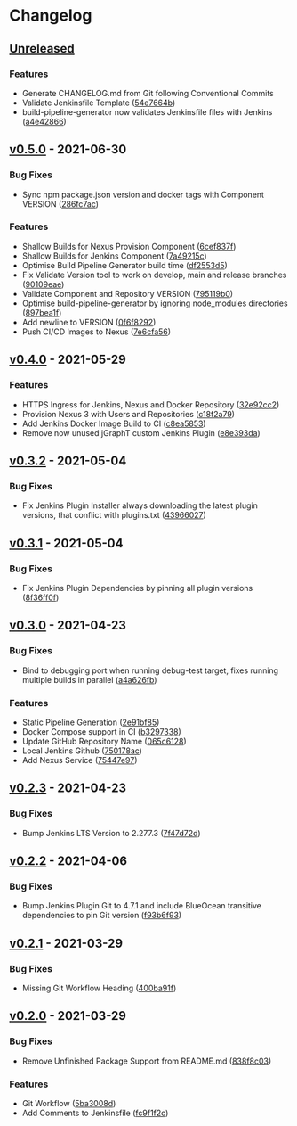# Changelog

## [Unreleased]
### Features
 - Generate CHANGELOG.md from Git following Conventional Commits
 - Validate Jenkinsfile Template ([54e7664b])
 - build-pipeline-generator now validates Jenkinsfile files with Jenkins ([a4e42866])

## [v0.5.0] - 2021-06-30
### Bug Fixes
 - Sync npm package.json version and docker tags with Component VERSION ([286fc7ac])
### Features
 - Shallow Builds for Nexus Provision Component ([6cef837f])
 - Shallow Builds for Jenkins Component ([7a49215c])
 - Optimise Build Pipeline Generator build time ([df2553d5])
 - Fix Validate Version tool to work on develop, main and release branches ([90109eae])
 - Validate Component and Repository VERSION ([795119b0])
 - Optimise build-pipeline-generator by ignoring node_modules directories ([897bea1f])
 - Add newline to VERSION ([0f6f8292])
 - Push CI/CD Images to Nexus ([7e6cfa56])

## [v0.4.0] - 2021-05-29
### Features
 - HTTPS Ingress for Jenkins, Nexus and Docker Repository ([32e92cc2])
 - Provision Nexus 3 with Users and Repositories ([c18f2a79])
 - Add Jenkins Docker Image Build to CI ([c8ea5853])
 - Remove now unused jGraphT custom Jenkins Plugin ([e8e393da])

## [v0.3.2] - 2021-05-04
### Bug Fixes
 - Fix Jenkins Plugin Installer always downloading the latest plugin versions, that conflict with plugins.txt ([43966027])

## [v0.3.1] - 2021-05-04
### Bug Fixes
 - Fix Jenkins Plugin Dependencies by pinning all plugin versions ([8f36ff0f])

## [v0.3.0] - 2021-04-23
### Bug Fixes
 - Bind to debugging port when running debug-test target, fixes running multiple builds in parallel ([a4a626fb])
### Features
 - Static Pipeline Generation ([2e91bf85])
 - Docker Compose support in CI ([b3297338])
 - Update GitHub Repository Name ([065c6128])
 - Local Jenkins Github ([750178ac])
 - Add Nexus Service ([75447e97])

## [v0.2.3] - 2021-04-23
### Bug Fixes
 - Bump Jenkins LTS Version to 2.277.3 ([7f47d72d])

## [v0.2.2] - 2021-04-06
### Bug Fixes
 - Bump Jenkins Plugin Git to 4.7.1 and include BlueOcean transitive dependencies to pin Git version ([f93b6f93])

## [v0.2.1] - 2021-03-29
### Bug Fixes
 - Missing Git Workflow Heading ([400ba91f])

## [v0.2.0] - 2021-03-29
### Bug Fixes
 - Remove Unfinished Package Support from README.md ([838f8c03])
### Features
 - Git Workflow ([5ba3008d])
 - Add Comments to Jenkinsfile ([fc9f1f2c])

[Unreleased]: https://github.com/Nathan-Smith/poc-jenkins-monorepo/compare/v0.5.0...HEAD

[54e7664b]: https://github.com/Nathan-Smith/poc-jenkins-monorepo/commit/54e7664b16559194c83052ce498d487f065ee26f
[a4e42866]: https://github.com/Nathan-Smith/poc-jenkins-monorepo/commit/a4e428665256951f79e75af32a5e86c332d8d404
[0f1b8e6e]: https://github.com/Nathan-Smith/poc-jenkins-monorepo/commit/0f1b8e6ee1127a799666307d615a82b2d8036741
[v0.5.0]: https://github.com/Nathan-Smith/poc-jenkins-monorepo/compare/v0.4.0...v0.5.0
[824748f4]: https://github.com/Nathan-Smith/poc-jenkins-monorepo/commit/824748f4e7cca2f61351b67ead46bb85fffcacce
[286fc7ac]: https://github.com/Nathan-Smith/poc-jenkins-monorepo/commit/286fc7acd57c2028280f5dda7a54e77b6616e143
[d60ce711]: https://github.com/Nathan-Smith/poc-jenkins-monorepo/commit/d60ce711d99f860400ddbcf0e5311dd5f18d20f4
[6cef837f]: https://github.com/Nathan-Smith/poc-jenkins-monorepo/commit/6cef837f2ad7f52db051df36d2f852d8135443eb
[7a49215c]: https://github.com/Nathan-Smith/poc-jenkins-monorepo/commit/7a49215c455820f66a17be561517d4db19e6290a
[df2553d5]: https://github.com/Nathan-Smith/poc-jenkins-monorepo/commit/df2553d581e5e4ed21feffe08970dff7e0e8c155
[90109eae]: https://github.com/Nathan-Smith/poc-jenkins-monorepo/commit/90109eaee5bd352ea60df1fabd27954e8601a96b
[795119b0]: https://github.com/Nathan-Smith/poc-jenkins-monorepo/commit/795119b0ade67d7b1256ad4d1f718d5f6f504707
[897bea1f]: https://github.com/Nathan-Smith/poc-jenkins-monorepo/commit/897bea1f368b3f6afcd51e9d660abc3a1a84cb34
[0f6f8292]: https://github.com/Nathan-Smith/poc-jenkins-monorepo/commit/0f6f82924d942ca50a7044f3f307828d7d779b41
[7e6cfa56]: https://github.com/Nathan-Smith/poc-jenkins-monorepo/commit/7e6cfa5600f3ad2f6c1f0612df2812da2dce20f5
[5ceaf76d]: https://github.com/Nathan-Smith/poc-jenkins-monorepo/commit/5ceaf76d0857569cc45bf1c7c2f31ec6007eeab6
[v0.4.0]: https://github.com/Nathan-Smith/poc-jenkins-monorepo/compare/v0.3.2...v0.4.0
[57c0a4a0]: https://github.com/Nathan-Smith/poc-jenkins-monorepo/commit/57c0a4a06c477acce715f3f622e701253be29c34
[7ad127b7]: https://github.com/Nathan-Smith/poc-jenkins-monorepo/commit/7ad127b7c8323abbf2b8429702b149f5b340af6c
[32e92cc2]: https://github.com/Nathan-Smith/poc-jenkins-monorepo/commit/32e92cc225855bd561a34dab14f225660b3ac667
[c18f2a79]: https://github.com/Nathan-Smith/poc-jenkins-monorepo/commit/c18f2a79a10b4a3430f963b2026dd237f1e43258
[c8ea5853]: https://github.com/Nathan-Smith/poc-jenkins-monorepo/commit/c8ea5853f7c370675ec25efd88402c8978f752c1
[e8e393da]: https://github.com/Nathan-Smith/poc-jenkins-monorepo/commit/e8e393dae8451c139be598a2bc7b2eac96b4eeda
[68840352]: https://github.com/Nathan-Smith/poc-jenkins-monorepo/commit/68840352e5460880794f464da24a0a76488adf3c
[v0.3.2]: https://github.com/Nathan-Smith/poc-jenkins-monorepo/compare/v0.3.1...v0.3.2
[43966027]: https://github.com/Nathan-Smith/poc-jenkins-monorepo/commit/43966027eab035600d70036f89dee3647b153ce2
[v0.3.1]: https://github.com/Nathan-Smith/poc-jenkins-monorepo/compare/v0.3.0...v0.3.1
[8f36ff0f]: https://github.com/Nathan-Smith/poc-jenkins-monorepo/commit/8f36ff0fe30a51a1849f7bb703d2cdd211fa850f
[v0.3.0]: https://github.com/Nathan-Smith/poc-jenkins-monorepo/compare/v0.2.3...v0.3.0
[093e8b83]: https://github.com/Nathan-Smith/poc-jenkins-monorepo/commit/093e8b83c5bfa6675825832737360353475b9d60
[a4a626fb]: https://github.com/Nathan-Smith/poc-jenkins-monorepo/commit/a4a626fb9b464522df310155ff230934fb1d94c0
[9d20ed8d]: https://github.com/Nathan-Smith/poc-jenkins-monorepo/commit/9d20ed8d47d3b3b4971dd729f0d466a46c7f0dfe
[2e91bf85]: https://github.com/Nathan-Smith/poc-jenkins-monorepo/commit/2e91bf8527ac8c2f0ef9a6cfcf34f0712ed9260b
[b3297338]: https://github.com/Nathan-Smith/poc-jenkins-monorepo/commit/b32973383da3decfc0bddd3a030863e292dada3c
[065c6128]: https://github.com/Nathan-Smith/poc-jenkins-monorepo/commit/065c61282925817061e9fc4728038372fb032e5a
[750178ac]: https://github.com/Nathan-Smith/poc-jenkins-monorepo/commit/750178acb9d5c36ef171500367ea5d091d003437
[75447e97]: https://github.com/Nathan-Smith/poc-jenkins-monorepo/commit/75447e977407e0861f076d34d00e5f43b1a1380a
[v0.2.3]: https://github.com/Nathan-Smith/poc-jenkins-monorepo/compare/v0.2.2...v0.2.3
[7f47d72d]: https://github.com/Nathan-Smith/poc-jenkins-monorepo/commit/7f47d72de4f0a795313a805e0dfc51a57a2b4733
[v0.2.2]: https://github.com/Nathan-Smith/poc-jenkins-monorepo/compare/v0.2.1...v0.2.2
[f93b6f93]: https://github.com/Nathan-Smith/poc-jenkins-monorepo/commit/f93b6f9362651b3d6d1d7f25af70d98a0b944e71
[v0.2.1]: https://github.com/Nathan-Smith/poc-jenkins-monorepo/compare/v0.2.0...v0.2.1
[400ba91f]: https://github.com/Nathan-Smith/poc-jenkins-monorepo/commit/400ba91f189fb8a5c7f2ba5b8e4ce182454c5dd2
[v0.2.0]: https://github.com/Nathan-Smith/poc-jenkins-monorepo/compare/v0.1.0...v0.2.0
[7576bf8c]: https://github.com/Nathan-Smith/poc-jenkins-monorepo/commit/7576bf8cd3d3aeb8530aa6a284edd900447815cf
[838f8c03]: https://github.com/Nathan-Smith/poc-jenkins-monorepo/commit/838f8c036d1c5108c7560872d653f160aea77046
[c72d51d8]: https://github.com/Nathan-Smith/poc-jenkins-monorepo/commit/c72d51d8b1c593a26bd624bd35a7acede5d73013
[5ba3008d]: https://github.com/Nathan-Smith/poc-jenkins-monorepo/commit/5ba3008de25492d18160fa427398585c2502cb3d
[fc9f1f2c]: https://github.com/Nathan-Smith/poc-jenkins-monorepo/commit/fc9f1f2c93c9fe354e0dfd2017d6c58857af9155